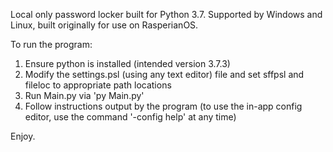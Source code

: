 Local only password locker built for Python 3.7. Supported by Windows and Linux, built originally for use on RasperianOS.

To run the program:
1. Ensure python is installed (intended version 3.7.3)
2. Modify the settings.psl (using any text editor) file and set sffpsl and fileloc to appropriate path locations
3. Run Main.py via 'py Main.py'
4. Follow instructions output by the program (to use the in-app config editor, use the command '-config help' at any time)

Enjoy.
